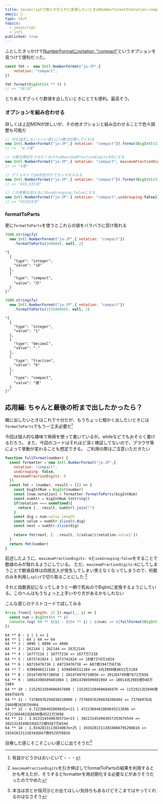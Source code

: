 ```yaml
---
title: JavaScriptで億とか万とかに変換したいときはNumberFormatのnotation:compactが便利
emoji: 🐡
type: tech
topics:
  - javascript
  - intl
published: true
---
```


ふとしたきっかけで[NumberFormatにnotation: "compact"](https://developer.mozilla.org/ja/docs/Web/JavaScript/Reference/Global_Objects/Intl/NumberFormat/NumberFormat#scientific_engineering_or_compact_notations)というオプションを見つけて便利だった。

```js
const fmt =  new Intl.NumberFormat("ja-JP",{ 
    notation: "compact",
})

fmt.format(BigInt(64 ** 8) )
// => "281兆"
```

とりあえずざっくり数値を出したいときにとても便利。最高そう。

### オプションを組み合わせる
詳しくは上記MDNが詳しいが、その他オプションと組み合わせることで色々調整も可能だ

```js
// 何も設定しないといい感じに小数点計算してくれる
new Intl.NumberFormat("ja-JP",{ notation: "compact"}).format(BigInt(433333333))
// =>  "4.3億"

// 小数点表記をさせたくなければmaximumFractionDigitsを0にする
new Intl.NumberFormat("ja-JP",{ notation: "compact", maximumFractionDigits:0 }).format(BigInt(433333333))
// => "4億"
```

```js
// デフォルトでは4桁区切りでカンマを入れる
new Intl.NumberFormat("ja-JP",{ notation: "compact"}).format(BigInt(433333333333333333))
// => "433,333兆"

// この挙動を抑えるにはuseGrouping:falseにする
new Intl.NumberFormat("ja-JP",{ notation: "compact",useGrouping:false}).format(BigInt(433333333333333333))
// => "433333兆"

```


### formatToParts
更に`formatToParts`を使うとこれらの値をバラバラに受け取れる

```js
JSON.stringify(
  new Intl.NumberFormat("ja-JP",{ notation: "compact"})
    .formatToParts(100000), null, 2)
```
```
"[
  {
    "type": "integer",
    "value": "10"
  },
  {
    "type": "compact",
    "value": "万"
  }
]"
```

```js
JSON.stringify(
  new Intl.NumberFormat("ja-JP",{ notation: "compact"})
    .formatToParts(155500000), null, 2)
```
```
"[
  {
    "type": "integer",
    "value": "1"
  },
  {
    "type": "decimal",
    "value": "."
  },
  {
    "type": "fraction",
    "value": "6"
  },
  {
    "type": "compact",
    "value": "億"
  }
]"
```

## 応用編: ちゃんと最後の桁まで出したかったら？
雑に出したいときはこれで十分だが、もうちょっと細かく出したいときには`formatToParts`でもう一工夫必要だ[^2]

[^2]: 有益かどうかはおいといて・・・

今回は個人的な趣味で再帰を使って書いているが。whileなどでもおそらく書けるだろう。
また、今回のコードはそれほど深く検証してないので、ブラウザ等によって挙動が変わることも想定できる。
ご利用の際はご注意いただきたい

```js
function fullFormat(number) {
  const formatter = new Intl.NumberFormat("ja-JP",{ 
    notation: "compact",
    useGrouping: false,
    maximumFractionDigits: 0
  })
  const fmt = (number, result = []) => {
    const bigIntNum = BigInt(number)
    const [num,notation] = formatter.formatToParts(bigIntNum)
    const numStr = bigIntNum.toString()
    if(notation === undefined){
      return [...result, numStr].join("")
    }
    const dig = num.value.length
    const value = numStr.slice(0,dig)
    const next = numStr.slice(dig)
    
    return fmt(next, [...result,`${value}${notation.value}`])
  }
  return fmt(number)
}
```

前述したように、`maximumFractionDigits: 0`と`useGrouping:false`をすることで数値のみが取れるようにしている。
ただ、`maximumFractionDigits:0`にしてしまうことで数値自体は四捨五入が発生してしまい使えなくなってしまうので、桁数のみを利用し`split`で切り取ることにした [^1]

それと指数表記になってしまうと一瞬で死ぬのでBigIntに変換するようにしている。このへんはもうちょっと上手いやり方があるかもしれない

[^1]: `maximumFractionDigits`を引き伸ばしてformatToPartsの結果を利用するとかも考えたが、そうするとformatterを再初期化する必要などがありそうだったのでやめた


こんな感じのテストコードで試してみる

```js
Array.from({ length: 15 }).map((_, i) => {
  const num = BigInt(64 ** i)
  console.log(`64 ** ${i} : ${64 ** i} | ${num} => ${fullFormat(BigInt(64 ** i))}`)
})
```

```
64 ** 0 : 1 | 1 => 1
64 ** 1 : 64 | 64 => 64
64 ** 2 : 4096 | 4096 => 4096
64 ** 3 : 262144 | 262144 => 26万2144
64 ** 4 : 16777216 | 16777216 => 1677万7216
64 ** 5 : 1073741824 | 1073741824 => 10億7374万1824
64 ** 6 : 68719476736 | 68719476736 => 687億1947万6736
64 ** 7 : 4398046511104 | 4398046511104 => 4兆3980億4651万1104
64 ** 8 : 281474976710656 | 281474976710656 => 281兆4749億7671万656
64 ** 9 : 18014398509481984 | 18014398509481984 => 18014兆3985億948万1984
64 ** 10 : 1152921504606847000 | 1152921504606846976 => 1152921兆5046億684万6976
64 ** 11 : 73786976294838210000 | 73786976294838206464 => 73786976兆2948億3820万6464
64 ** 12 : 4.722366482869645e+21 | 4722366482869645213696 => 4722366482兆8696億4521万3696
64 ** 13 : 3.022314549036573e+23 | 302231454903657293676544 => 302231454903兆6572億9367万6544
64 ** 14 : 1.9342813113834067e+25 | 19342813113834066795298816 => 19342813113834兆667億9529万8816
```
目検した感じそこそこいい感じに出てそうだ[^3]


[^3]: 本当は京とか恒河沙とか出てほしい気持ちもあるけどそこまではやってくれるのはなさそう